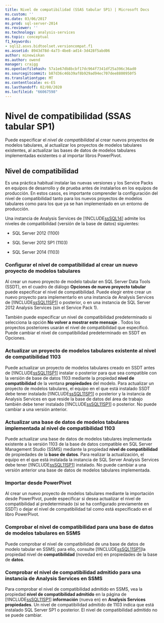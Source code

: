 ```yaml
---
title: Nivel de compatibilidad (SSAS tabular SP1) | Microsoft Docs
ms.custom: ''
ms.date: 03/06/2017
ms.prod: sql-server-2014
ms.reviewer: ''
ms.technology: analysis-services
ms.topic: conceptual
f1_keywords:
- sql12.asvs.bidtoolset.versioncompat.f1
ms.assetid: 8943d78d-4a73-4be8-ad14-3d428f5abd06
author: minewiskan
ms.author: owend
manager: craigg
ms.openlocfilehash: 57a1e67db8bcbf17dc964f7341df25a396c36ad0
ms.sourcegitcommit: b87d36c46b39af8b929ad94ec707dee8800950f5
ms.translationtype: MT
ms.contentlocale: es-ES
ms.lasthandoff: 02/08/2020
ms.locfileid: "66067598"
---
```

# <a name="compatibility-level-ssas-tabular-sp1"></a>Nivel de compatibilidad (SSAS tabular SP1)
  Puede especificar el *nivel de compatibilidad* al crear nuevos proyectos de modelos tabulares, al actualizar los proyectos de modelos tabulares existentes, al actualizar las bases de datos de modelos tabulares implementadas existentes o al importar libros PowerPivot.  
  
## <a name="compatibility-level"></a>Nivel de compatibilidad  
 Es una práctica habitual instalar las nuevas versiones y los Service Packs en equipos de desarrollo y de prueba antes de instalarlos en los equipos de producción. En estos casos, es importante comprender la configuración del nivel de compatibilidad tanto para los nuevos proyectos de modelos tabulares como para los que ya se han implementado en un entorno de producción.  
  
 Una instancia de Analysis Services de [!INCLUDE[ssSQL14](../../includes/sssql14-md.md)] admite los niveles de compatibilidad (versión de la base de datos) siguientes:  
  
-   SQL Server 2012 (1100)  
  
-   SQL Server 2012 SP1 (1103)  
  
-   SQL Server 2014 (1103)  
  
### <a name="set-compatibility-level-when-creating-a-new-tabular-model-project"></a>Configurar el nivel de compatibilidad al crear un nuevo proyecto de modelos tabulares  
 Al crear un nuevo proyecto de modelo tabular en SQL Server Data Tools (SSDT), en el cuadro de diálogo **Opciones de nuevo proyecto tabular** puede especificar el nivel de compatibilidad. Puede elegir entre crear un nuevo proyecto para implementarlo en una instancia de Analysis Services de [!INCLUDE[ssSQL11SP1](../../includes/sssql11sp1-md.md)] o posterior, o en una instancia de SQL Server 2012 Analysis Services (sin el Service Pack 1).  
  
 También puede especificar un nivel de compatibilidad predeterminado si selecciona la opción **No volver a mostrar este mensaje** . Todos los proyectos posteriores usarán el nivel de compatibilidad que especificó. Puede cambiar el nivel de compatibilidad predeterminado en SSDT en Opciones.  
  
### <a name="upgrade-an-existing-tabular-model-project-to-1103-compatibility-level"></a>Actualizar un proyecto de modelos tabulares existente al nivel de compatibilidad 1103  
 Puede actualizar un proyecto de modelos tabulares creado en SSDT antes de [!INCLUDE[ssSQL11SP1](../../includes/sssql11sp1-md.md)] instalar o posterior para que sea compatible con la versión de base de datos 1103 mediante la propiedad **nivel de compatibilidad** de la ventana **propiedades** del modelo. Para actualizar un proyecto de modelos tabulares, el equipo en el que está instalado SSDT debe tener instalado [!INCLUDE[ssSQL11SP1](../../includes/sssql11sp1-md.md)] o posterior y la instancia de Analysis Services en que reside la base de datos del área de trabajo también debe tener instalado [!INCLUDE[ssSQL11SP1](../../includes/sssql11sp1-md.md)] o posterior. No puede cambiar a una versión anterior.  
  
### <a name="upgrade-a-deployed-tabular-model-database-to-1103-compatibility-level"></a>Actualizar una base de datos de modelos tabulares implementada al nivel de compatibilidad 1103  
 Puede actualizar una base de datos de modelos tabulares implementada existente a la versión 1103 de la base de datos compatible en SQL Server Management Studio (SSMS) mediante la propiedad **nivel de compatibilidad** de propiedades de la **base de datos**. Para realizar la actualización, el equipo en el que está instalada la instancia de SQL Server Analysis Services debe tener [!INCLUDE[ssSQL11SP1](../../includes/sssql11sp1-md.md)] instalado. No puede cambiar a una versión anterior una base de datos de modelos tabulares implementada.  
  
### <a name="import-from-powerpivot"></a>Importar desde PowerPivot  
 Al crear un nuevo proyecto de modelos tabulares mediante la importación desde PowerPivot, puede especificar si desea actualizar el nivel de compatibilidad al predeterminado (si se ha configurado previamente en SSDT) o dejar el nivel de compatibilidad tal como está especificado en el libro PowerPivot.  
  
### <a name="check-compatibility-level-for-a-tabular-model-database-in-ssms"></a>Comprobar el nivel de compatibilidad para una base de datos de modelos tabulares en SSMS  
 Puede comprobar el nivel de compatibilidad de una base de datos de modelo tabular en SSMS; para ello, consulte [!INCLUDE[ssSQL11SP1](../../includes/sssql11sp1-md.md)]la propiedad nivel de **compatibilidad** (novedad en) en propiedades de la base de **datos**.  
  
### <a name="check-supported-compatibility-level-for-an-analysis-services-instance-in-ssms"></a>Comprobar el nivel de compatibilidad admitido para una instancia de Analysis Services en SSMS  
 Para comprobar el nivel de compatibilidad admitido en SSMS, vea la propiedad **nivel de compatibilidad admitido** en la página de [!INCLUDE[ssSQL11SP1](../../includes/sssql11sp1-md.md)] **información** (nueva en) en **Analysis Services propiedades**. Un nivel de compatibilidad admitido de 1103 indica que está instalado SQL Server SP1 o posterior. El nivel de compatibilidad admitido no se puede cambiar.  
  
  
